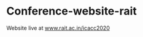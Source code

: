 # Conference-website-rait

Website live at <a href="https://www.rait.ac.in/icacc2020/">www.rait.ac.in/icacc2020</a>
